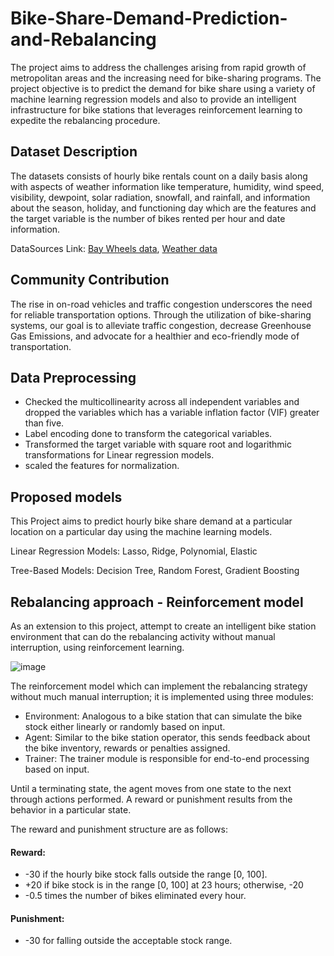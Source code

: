 # Bike-Share-Demand-Prediction-and-Rebalancing
The project aims to address the challenges arising from rapid growth of metropolitan areas and the increasing need for bike-sharing programs. The project objective is to predict the demand for bike share using a variety of machine learning regression models and also to provide an intelligent infrastructure for bike stations that leverages reinforcement learning to expedite the rebalancing procedure.

## Dataset Description
The datasets consists of hourly bike rentals count on a daily basis along with aspects of weather information like temperature, humidity, wind speed, visibility, dewpoint, solar radiation, snowfall, and rainfall, and information about the season, holiday, and functioning day which are the features and the target variable is the number of bikes rented per hour and date information.

DataSources Link: [Bay Wheels data](https://www.lyft.com/bikes/bay-wheels/system-data), [Weather data](https://meteostat.net/en/)

## Community Contribution
The rise in on-road vehicles and traffic congestion underscores the need for reliable transportation options. Through the utilization of bike-sharing systems, our goal is to alleviate traffic congestion, decrease Greenhouse Gas Emissions, and advocate for a healthier and eco-friendly mode of transportation.

## Data Preprocessing
- Checked the multicollinearity across all independent variables and dropped the variables which has a variable inflation factor (VIF) greater than five.
- Label encoding done to transform the categorical variables. 
- Transformed the target variable with square root and logarithmic transformations for Linear regression models.
- scaled the features for normalization.

## Proposed models 
This Project aims to predict hourly bike share demand at a particular location on a particular day using the machine learning models.

Linear Regression Models: Lasso, Ridge, Polynomial, Elastic

Tree-Based Models: Decision Tree, Random Forest, Gradient Boosting

## Rebalancing approach - Reinforcement model

As an extension to this project, attempt to create an intelligent bike station environment that can do the rebalancing activity without manual interruption, using reinforcement learning.

![image](https://github.com/abdulmahejabeen/Bike-Share-Demand-Prediction-and-Rebalancing/assets/56336879/284bc1e6-bcda-4c67-b4f5-4746756bf8b8)

The reinforcement model which can implement the rebalancing strategy without much manual interruption; it is implemented using three modules:
-  Environment: Analogous to a bike station that can simulate the bike stock either linearly or randomly based on input.
-  Agent: Similar to the bike station operator, this sends feedback about the bike inventory, rewards or penalties assigned.
-  Trainer: The trainer module is responsible for end-to-end processing based on input.

Until a terminating state, the agent moves from one state to the next through actions performed. A reward or punishment results from the behavior in a particular state.

The reward and punishment structure are as follows:

#### Reward:
- -30 if the hourly bike stock falls outside the range [0, 100].
- +20 if bike stock is in the range [0, 100] at 23 hours; otherwise, -20
- -0.5 times the number of bikes eliminated every hour.

#### Punishment:
- -30 for falling outside the acceptable stock range.








